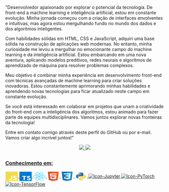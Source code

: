 "Desenvolvedor apaixonado por explorar o potencial da tecnologia. De front-end a machine learning e inteligência artificial, estou em constante evolução. Minha jornada começou com a criação de interfaces envolventes e intuitivas, mas agora estou mergulhando fundo no mundo dos dados e dos algoritmos inteligentes.

Com habilidades sólidas em HTML, CSS e JavaScript, adquiri uma base sólida na construção de aplicações web modernas. No entanto, minha curiosidade me levou a mergulhar no emocionante campo do machine learning e da inteligência artificial. Estou embarcando em uma nova aventura, aplicando modelos preditivos, redes neurais e algoritmos de aprendizado de máquina para resolver problemas complexos.

Meu objetivo é combinar minha experiência em desenvolvimento front-end com técnicas avançadas de machine learning para criar soluções inovadoras. Estou constantemente aprimorando minhas habilidades e aprendendo novas tecnologias para ficar atualizado neste campo em constante evolução.

Se você está interessado em colaborar em projetos que unam a criatividade do front-end com a inteligência dos algoritmos, estou animado para fazer parte de equipes multidisciplinares. Vamos juntos explorar novas fronteiras da tecnologia!

Entre em contato comigo através deste perfil do GitHub ou por e-mail. Vamos criar algo incrível juntos!"
<br>

<div align="center">
  <a href="https://github.com/vimassaru">
  <img height="180em" src="https://github-readme-stats.vercel.app/api?username=vimassaru&show_icons=true&theme=dark&include_all_commits=true&count_private=true"/>
  <img height="180em" src="https://github-readme-stats.vercel.app/api/top-langs/?username=vimassaru&layout=compact&langs_count=7&theme=dark"/>
</div>
  
##
<div style="display: inline_block">
  <h3>Conhecimento em: </h3>
  <img align="center" alt="Icon-Js" height="30" width="40" src="https://raw.githubusercontent.com/devicons/devicon/master/icons/javascript/javascript-plain.svg">
  <img align="center" alt="Icon-Ts" height="30" width="40" src="https://raw.githubusercontent.com/devicons/devicon/master/icons/typescript/typescript-plain.svg">
  <img align="center" alt="Icon-React" height="30" width="40" src="https://raw.githubusercontent.com/devicons/devicon/master/icons/react/react-original.svg">
  <img align="center" alt="Icon-HTML" height="30" width="40" src="https://raw.githubusercontent.com/devicons/devicon/master/icons/html5/html5-original.svg">
  <img align="center" alt="Icon-CSS" height="30" width="40" src="https://raw.githubusercontent.com/devicons/devicon/master/icons/css3/css3-original.svg">
  <img align="center" alt="Icon-Python" height="30" width="40" src="https://raw.githubusercontent.com/devicons/devicon/master/icons/python/python-original.svg">
  <img align="center" alt="Icon-Jupyter" height="30" width="40" src="https://cdn.jsdelivr.net/gh/devicons/devicon/icons/jupyter/jupyter-original.svg" />
  <img align="center" alt="Icon-PyTorch" height="30" width="40" src="https://cdn.jsdelivr.net/gh/devicons/devicon/icons/pytorch/pytorch-original.svg"/>
  <img align="center" alt="Icon-TensorFlow" height="30" width="40" src="https://cdn.jsdelivr.net/gh/devicons/devicon/icons/tensorflow/tensorflow-original.svg" />
</div>
